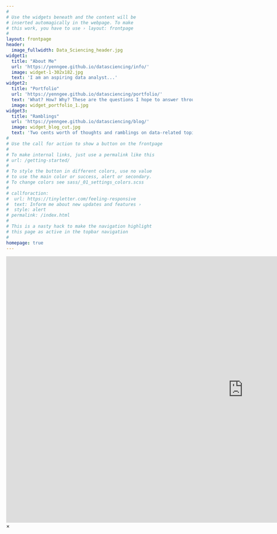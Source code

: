 ```yaml
---
#
# Use the widgets beneath and the content will be
# inserted automagically in the webpage. To make
# this work, you have to use › layout: frontpage
#
layout: frontpage
header:
  image_fullwidth: Data_Sciencing_header.jpg
widget1:
  title: "About Me"
  url: 'https://yenngee.github.io/datasciencing/info/'
  image: widget-1-302x182.jpg
  text: 'I am an aspiring data analyst...'
widget2:
  title: "Portfolio"
  url: 'https://yenngee.github.io/datasciencing/portfolio/'
  text: 'What? How? Why? These are the questions I hope to answer through my projects.'
  image: widget_portfolio_1.jpg
widget3:
  title: "Ramblings"
  url: 'https://yenngee.github.io/datasciencing/blog/'
  image: widget_blog_cut.jpg
  text: 'Two cents worth of thoughts and ramblings on data-related topics.'
#
# Use the call for action to show a button on the frontpage
#
# To make internal links, just use a permalink like this
# url: /getting-started/
#
# To style the button in different colors, use no value
# to use the main color or success, alert or secondary.
# To change colors see sass/_01_settings_colors.scss
#
# callforaction:
#  url: https://tinyletter.com/feeling-responsive
#  text: Inform me about new updates and features ›
#  style: alert
# permalink: /index.html
#
# This is a nasty hack to make the navigation highlight
# this page as active in the topbar navigation
#
homepage: true
---
```

<div id="videoModal" class="reveal-modal large" data-reveal="">
  <div class="flex-video widescreen vimeo" style="display: block;">
    <iframe width="1280" height="720" src="https://www.youtube.com/embed/3b5zCFSmVvU" frameborder="0" allowfullscreen></iframe>
  </div>
  <a class="close-reveal-modal">&#215;</a>
</div>
